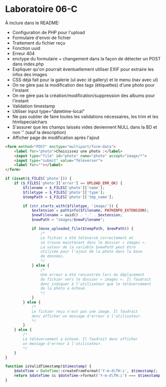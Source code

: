 # Laboratoire 06-C

À inclure dans le README:

* Configuration de PHP pour l'upload
* Formulaire d'envoi de fichier
* Traitement du fichier reçu
* Fonction uuid
* Erreur 404
* enctype du formulaire + changement dans la façon de détecter un POST dans index.php
* Expliquer qu'on pourrait éventuellement utiliser EXIF pour extraire les infos des images
* CSS déjà fait pour la galerie (ul avec id gallery) et le menu (nav avec ul)
* On ne gère pas la modification des tags (étiquettes) d'une photo pour l'instant
* On ne gère pas la création/modification/suppression des albums pour l'instant
* Validation timestamp
* Utiliser input type="datetime-local"
* Ne pas oublier de faire toutes les validations nécessaires, les trim et les htmlspecialchars
* S'assurer que les champs laissés vides deviennent NULL dans la BD et non '' (sauf la description)
* Afficher page de modification après l'ajout

```html
<form method="POST" enctype="multipart/form-data">
    <label for="photo">Choisissez une photo :</label>
    <input type="file" id="photo" name="photo" accept="image/*">
    <input type="submit" value="Téléverser">
    <label for=""></label>
</form>
```

```php
if (isset($_FILES['photo'])) {
    if ($_FILES['photo']['error'] == UPLOAD_ERR_OK) {
        $filename = $_FILES['photo']['name'];
        $filetype = $_FILES['photo']['type'];
        $tempPath = $_FILES['photo']['tmp_name'];

        if (str_starts_with($filetype, 'image/')) {
            $extension = pathinfo($filename, PATHINFO_EXTENSION);
            $newFilename = uuid() . '.' . $extension;
            $newPath = "images/$newFilename";

            if (move_uploaded_file($tempPath, $newPath)) {
                /*
                Le fichier a été téléversé correctement et
                se trouve maintenant dans le dossier « images ».
                La valeur de la variable $newPath peut être
                utilisée pour l'ajout de la photo dans la base
                de données.
                */
            } else {
                /*
                Une erreur a été rencontrée lors du déplacement
                du fichier vers le dossier « images ». Il faudrait
                donc indiquer à l'utilisateur que le téléversement
                de la photo a échoué.
                */
            }
        } else {
            /*
            Le fichier reçu n'est pas une image. Il faudrait
            donc afficher un message d'erreur à l'utilisateur.
            */
        }
    } else {
        /*
        Le téléversement a échoué. Il faudrait donc afficher
        un message d'erreur à l'utilisateur.
        */
    }
}
```

```php
function isValidTimestamp($timestamp) {
    $dateTime = DateTime::createFromFormat('Y-m-d\TH:i', $timestamp);    
    return $dateTime && $dateTime->format('Y-m-d\TH:i') === $timestamp;
}
```
